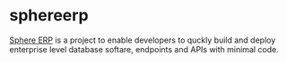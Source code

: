 # sphereerp
[Sphere ERP](https://www.sphereerp.com/) is a project to enable developers to quckly build and deploy enterprise level database softare, endpoints and APIs with minimal code.
